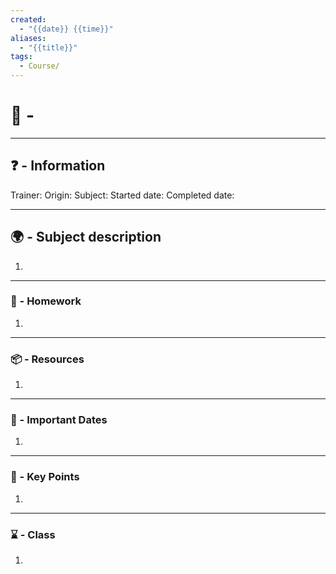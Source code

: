```yaml
---
created:
  - "{{date}} {{time}}"
aliases:
  - "{{title}}"
tags:
  - Course/
---
```

# 📃 - 
---
## ❓ - Information
Trainer: 
Origin: 
Subject: 
Started date:
Completed date: 

---
## 🌍 - Subject description
1. 

--- 
### 🎯 - Homework
1. 

--- 
### 📦 - Resources
1. 

---
### 📅 - Important Dates
1. 

---
### 🔑 - Key Points
1. 

---
### ⌛ - Class
1.  